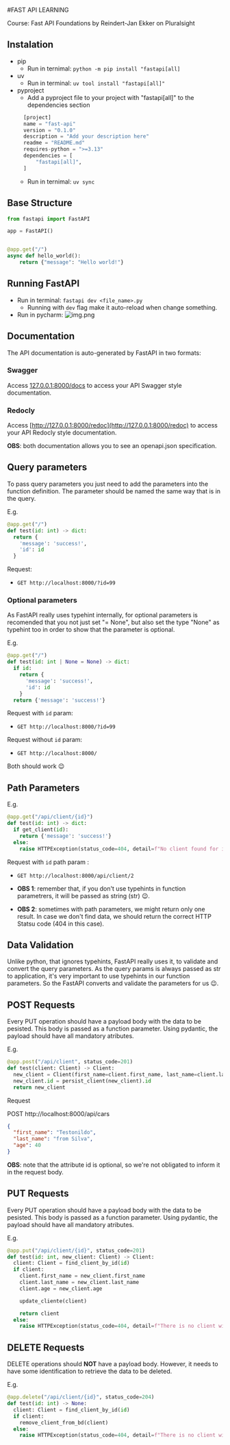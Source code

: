 #FAST API LEARNING

Course: Fast API Foundations by Reindert-Jan Ekker on Pluralsight

## Instalation

- pip
  - Run in ternimal: `python -m pip install "fastapi[all]`
- uv
  - Run in terminal: `uv tool install "fastapi[all]"`
- pyproject
  - Add a pyproject file to your project with "fastapi[all]" to the dependencies section
  ```python
    [project]
    name = "fast-api"
    version = "0.1.0"
    description = "Add your description here"
    readme = "README.md"
    requires-python = ">=3.13"
    dependencies = [
        "fastapi[all]",
    ]
    ```
  - Run in ternimal: `uv sync`

## Base Structure

```python
from fastapi import FastAPI

app = FastAPI()


@app.get("/")
async def hello_world():
    return {"message": "Hello world!"}

```

## Running FastAPI

- Run in terminal: `fastapi dev <file_name>.py`
  - Running with `dev` flag make it auto-reload when change something.
- Run in pycharm: 
  ![img.png](img.png)

## Documentation

The API documentation is auto-generated by FastAPI in two formats:

### Swagger

Access [127.0.0.1:8000/docs](127.0.0.1:8000/docs) to access your API Swagger style documentation.

### Redocly

Access [http://127.0.0.1:8000/redoc](http://127.0.0.1:8000/redoc) to access your API Redocly style documentation.

**OBS**: both documentation allows you to see an openapi.json specification.

## Query parameters

To pass query parameters you just need to add the parameters into the function definition. The parameter should be
named the same way that is in the query.

E.g.

```python
@app.get("/")
def test(id: int) -> dict:
  return {
    'message': 'success!',
    'id': id
  }
```

Request:

- `GET http://localhost:8000/?id=99`

### Optional parameters

As FastAPI really uses typehint internally, for optional parameters is recomended that you not just set "= None", but
also set the type "None" as typehint too in order to show that the parameter is optional.

E.g.

```python
@app.get("/")
def test(id: int | None = None) -> dict:
  if id:
    return {
      'message': 'success!',
      'id': id
    }
  return {'message': 'success!'}
```

Request with `id` param:

- `GET http://localhost:8000/?id=99`

Request without `id` param:

- `GET http://localhost:8000/`

Both should work 😉

## Path Parameters

E.g.

```python
@app.get("/api/client/{id}")
def test(id: int) -> dict:
  if get_client(id):
    return {'message': 'success!'}
  else:
    raise HTTPException(status_code=404, detail=f"No client found for id {id}.")
```

Request with `id` path param :

- `GET http://localhost:8000/api/client/2`

- **OBS 1**: remember that, if you don't use typehints in function parametrers, it will be passed as string (str) 😉.
- **OBS 2**: sometimes with path parameters, we might return only one result. In case we don't find data, we should
  return the correct HTTP Statsu code (404 in this case).

## Data Validation

Unlike python, that ignores typehints, FastAPI really uses it, to validate and convert the query parameters. As the
query params is always passed as str to application, it's very important to use typehints in our function parameters. So
the FastAPI converts and validate the parameters for us 😉.

## POST Requests

Every PUT operation should have a payload body with the data to be pesisted. This body is passed as a function
parameter. Using pydantic, the payload should have all mandatory atributes.

E.g.

```python
@app.post("/api/client", status_code=201)
def test(client: Client) -> Client:
  new_client = Client(first_name=client.first_name, last_name=client.last_name, age=client.age)
  new_client.id = persist_client(new_client).id
  return new_client
```

Request

POST http://localhost:8000/api/cars

```json
{
  "first_name": "Testonildo",
  "last_name": "from Silva",
  "age": 40
}
```

**OBS**: note that the attribute id is optional, so we're not obligated to inform it in the request body.

## PUT Requests

Every PUT operation should have a payload body with the data to be pesisted. This body is passed as a function
parameter. Using pydantic, the payload should have all mandatory atributes.

E.g.

```python
@app.put("/api/client/{id}", status_code=201)
def test(id: int, new_client: Client) -> Client:
  client: Client = find_client_by_id(id)
  if client:
    client.first_name = new_client.first_name
    client.last_name = new_client.last_name
    client.age = new_client.age

    update_cliente(client)

    return client
  else:
    raise HTTPException(status_code=404, detail=f"There is no client with id {id}.")
```

## DELETE Requests

DELETE operations should **NOT** have a payload body. However, it needs to have some identification to retrieve the data
to be deleted.

E.g.

```python
@app.delete("/api/client/{id}", status_code=204)
def test(id: int) -> None:
  client: Client = find_client_by_id(id)
  if client:
    remove_client_from_bd(client)
  else:
    raise HTTPException(status_code=404, detail=f"There is no client with id {id}.")
```
